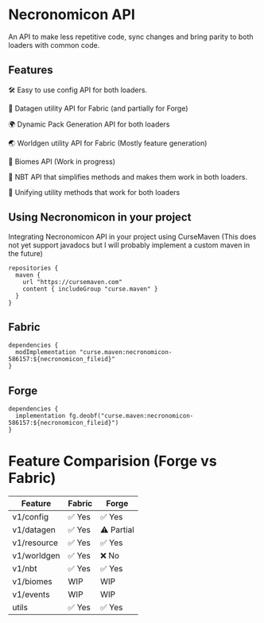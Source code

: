 # Necronomicon API
An API to make less repetitive code, sync changes and bring parity to both loaders with common code.

## Features
🛠️ Easy to use config API for both loaders.

🔄 Datagen utility API for Fabric (and partially for Forge)

🌍 Dynamic Pack Generation API for both loaders

🌏 Worldgen utility API for Fabric (Mostly feature generation)

🌿 Biomes API (Work in progress)

🔧 NBT API that simplifies methods and makes them work in both loaders.

🤝 Unifying utility methods that work for both loaders

## Using Necronomicon in your project

Integrating Necronomicon API in your project using CurseMaven (This does not yet support javadocs but I will probably implement a custom maven in the future)

```
repositories { 
  maven { 
    url "https://cursemaven.com" 
    content { includeGroup "curse.maven" } 
  } 
}
```

## Fabric
```
dependencies { 
  modImplementation "curse.maven:necronomicon-586157:${necronomicon_fileid}"
}
```

## Forge
```
dependencies { 
  implementation fg.deobf("curse.maven:necronomicon-586157:${necronomicon_fileid}") 
}
```



# Feature Comparision (Forge vs Fabric)

| Feature           | Fabric | Forge  |
|-------------------|--------|--------|
| v1/config         | ✅ Yes| ✅ Yes|
| v1/datagen        | ✅ Yes| ⚠️ Partial|
| v1/resource       | ✅ Yes| ✅ Yes|
| v1/worldgen       | ✅ Yes| ❌ No |
| v1/nbt            | ✅ Yes| ✅ Yes|
| v1/biomes         | WIP   |  WIP   |
| v1/events         | WIP   |  WIP   |
| utils             | ✅ Yes| ✅ Yes|
